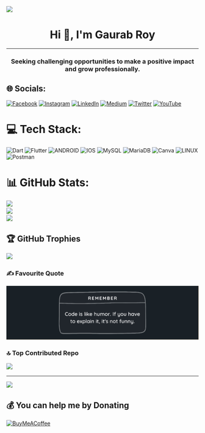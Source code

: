 <!-- ![logo](https://github.com/iRawNewton/iRawNewton/blob/main/banner.jpg) -->

<!-- profile view -->
[![](https://visitcount.itsvg.in/api?id=irawnewton&icon=5&color=3)](https://visitcount.itsvg.in)

<h1 align="center">Hi 👋, I'm Gaurab Roy</h1>

---

<h3 align="center">Seeking challenging opportunities to make a positive impact and grow professionally.</h3>



## 🌐 Socials:
[![Facebook](https://img.shields.io/badge/Facebook-%231877F2.svg?logo=Facebook&logoColor=white)](https://facebook.com/iRawNewton) [![Instagram](https://img.shields.io/badge/Instagram-%23E4405F.svg?logo=Instagram&logoColor=white)](https://instagram.com/iRawNewton) [![LinkedIn](https://img.shields.io/badge/LinkedIn-%230077B5.svg?logo=linkedin&logoColor=white)](https://linkedin.com/in/iRawNewton) [![Medium](https://img.shields.io/badge/Medium-12100E?logo=medium&logoColor=white)](https://medium.com/@iRawNewton) [![Twitter](https://img.shields.io/badge/Twitter-%231DA1F2.svg?logo=Twitter&logoColor=white)](https://twitter.com/iRawNewton) [![YouTube](https://img.shields.io/badge/YouTube-%23FF0000.svg?logo=YouTube&logoColor=white)](https://youtube.com/@iRawNewton) 

# 💻 Tech Stack:
![Dart](https://img.shields.io/badge/dart-%230175C2.svg?style=for-the-badge&logo=dart&logoColor=white) ![Flutter](https://img.shields.io/badge/Flutter-%2302569B.svg?style=for-the-badge&logo=Flutter&logoColor=white) ![ANDROID](https://img.shields.io/badge/android-%2320232a.svg?style=for-the-badge&logo=android&logoColor=%a4c639) ![IOS](https://img.shields.io/badge/IOS-%2320232a.svg?style=for-the-badge&logo=apple&logoColor=white) ![MySQL](https://img.shields.io/badge/mysql-%2300f.svg?style=for-the-badge&logo=mysql&logoColor=white) ![MariaDB](https://img.shields.io/badge/MariaDB-003545?style=for-the-badge&logo=mariadb&logoColor=white) ![Canva](https://img.shields.io/badge/Canva-%2300C4CC.svg?style=for-the-badge&logo=Canva&logoColor=white) ![LINUX](https://img.shields.io/badge/Linux-FCC624?style=for-the-badge&logo=linux&logoColor=black) ![Postman](https://img.shields.io/badge/Postman-FF6C37?style=for-the-badge&logo=postman&logoColor=white)
# 📊 GitHub Stats:
![](https://github-readme-stats.vercel.app/api?username=irawnewton&theme=tokyonight&hide_border=true&include_all_commits=true&count_private=true)<br/>
![](https://github-readme-streak-stats.herokuapp.com/?user=irawnewton&theme=tokyonight&hide_border=true)<br/>
![](https://github-readme-stats.vercel.app/api/top-langs/?username=irawnewton&theme=tokyonight&hide_border=true&include_all_commits=true&count_private=true&layout=compact)

## 🏆 GitHub Trophies
![](https://github-profile-trophy.vercel.app/?username=irawnewton&theme=tokyonight&no-frame=true&no-bg=false&margin-w=4)

### ✍️ Favourite Quote
![](https://github.com/iRawNewton/iRawNewton/blob/main/banner.jpg)

### 🔝 Top Contributed Repo
![](https://github-contributor-stats.vercel.app/api?username=irawnewton&limit=5&theme=tokyonight&combine_all_yearly_contributions=true)

---
[![](https://visitcount.itsvg.in/api?id=irawnewton&icon=5&color=3)](https://visitcount.itsvg.in)

  ## 💰 You can help me by Donating
  [![BuyMeACoffee](https://img.shields.io/badge/Buy%20Me%20a%20Coffee-ffdd00?style=for-the-badge&logo=buy-me-a-coffee&logoColor=black)](https://buymeacoffee.com/iRawNewton) 

  
<!-- Proudly created with GPRM ( https://gprm.itsvg.in ) -->
